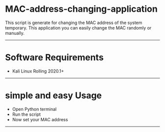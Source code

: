 # MAC-address-changing-application

This script is generate for changing the MAC address of the system temporary.
This application you can easily change the MAC randomly or manually.
<hr>

<h1>Software Requirements</h1>
<ul>
  <li>Kali Linux Rolling 2020.1+</li>
 </ul>
<hr>

<h1>simple and easy Usage</h1>
<ul>
  <li>Open Python terminal</li>
  <li>Run the script</li>
  <li>Now set your MAC address</li>
</ul>
<hr>
